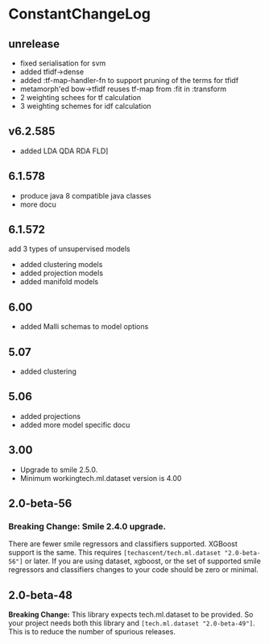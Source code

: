 # ConstantChangeLog
## unrelease
  - fixed serialisation for  svm
  - added tfidf->dense
  - added :tf-map-handler-fn to support pruning of the terms for tfidf
  - metamorph'ed  bow->tfidf reuses tf-map from :fit in :transform
  - 2 weighting schees for tf calculation
  - 3 weighting schemes for idf calculation


## v6.2.585
- added LDA QDA RDA FLD]

## 6.1.578
- produce java 8 compatible java classes
- more docu

## 6.1.572
add 3 types of unsupervised models

- added clustering models
- added projection models
- added manifold models


## 6.00

- added Malli schemas to model options


## 5.07
- added clustering

## 5.06

- added projections
- added more model specific docu



## 3.00
 * Upgrade to smile 2.5.0.
 * Minimum workingtech.ml.dataset version is 4.00

## 2.0-beta-56

### **Breaking Change:** Smile 2.4.0 upgrade.
There are fewer smile regressors and classifiers supported.  XGBoost support is the
same.  This requires `[techascent/tech.ml.dataset "2.0-beta-56"]` or later.  If you
are using dataset, xgboost, or the set of supported smile regressors and classifiers
changes to your code should be zero or minimal.


## 2.0-beta-48
**Breaking Change:** This library expects tech.ml.dataset to be provided.  So your project
needs both this library and `[tech.ml.dataset "2.0-beta-49"]`.  This is to reduce the
number of spurious releases.
